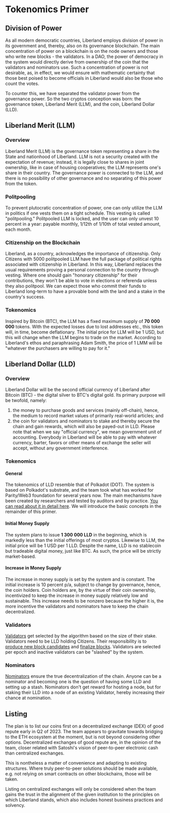# Tokenomics Primer

## Division of Power
As all modern democratic countries, Liberland employs division of power in its government and, thereby, also on its governance blockchain. The main concentration of power on a blockchain is on the node owners and those who write new blocks - the validators. In a DAO, the power of democracy in the system would directly derive from ownership of the coin that the validators and nominators use. Such a concentration of power is not desirable, as, in effect, we would ensure with mathematic certainty that those best poised to become officials in Liberland would also be those who count the votes.

To counter this, we have separated the validator power from the governance power. So the two cryptos conception was born: the governance token, Liberland Merit (LLM), and the coin, Liberland Dollar (LLD).

## Liberland Merit (LLM)
### Overview
Liberland Merit (LLM) is the governance token representing a share in the State and nationhood of Liberland. LLM is not a security created with the expectation of revenue; instead, it is legally close to shares in joint ownership, like in case of housing cooperatives; the LLM represents one's share in their country. The governance power is connected to the LLM, and there is no possibility of other governance and no separating of this power from the token.

### Politpooling
To prevent plutocratic concentration of power, one can only utilize the LLM in politics if one vests them on a tight schedule. This vesting is called "politpooling." Politpooled LLM is locked, and the user can only unvest 10 percent in a year: payable monthly, 1/12th of 1/10th of total vested amount, each month. 

### Citizenship on the Blockchain
Liberland, as a country, acknowledges the importance of citizenship. Only Citizens with 5000 politpooled LLM have the full package of political rights associated with citizenship in Liberland. In this way, Liberland replaces the usual requirements proving a personal connection to the country through vesting. Where one should gain "honorary citizenship" for their contributions, they won't be able to vote in elections or referenda unless they also politpool. We can expect those who commit their funds to Liberland long-term to have a provable bond with the land and a stake in the country's success. 

### Tokenomics
Inspired by Bitcoin (BTC), the LLM has a fixed maximum supply of **70 000 000** tokens. With the expected losses due to lost addresses etc., this token will, in time, become deflationary. The initial price for LLM will be 1 USD, but this will change when the LLM begins to trade on the market. According to Liberland's ethos and paraphrasing Adam Smith, the price of 1 LMM will be "whatever the purchasers are willing to pay for it."

## Liberland Dollar (LLD)
### Overview
Liberland Dollar will be the second official currency of Liberland after Bitcoin (BTC) - the digital silver to BTC's digital gold. Its primary purpose will be twofold, namely:  
1. the money to purchase goods and services (mainly off-chain), hence, the medium to record market values of primarily real-world articles; and
2. the coin for validators and nominators to stake and thereby secure the chain and gain rewards, which will also be payed-out in LLD.
Please note that when we say "official currency", we mean government unit of accounting. Everybody in Liberland will be able to pay with whatever currency, barter, favors or other means of exchange the seller will accept, without any government interference.

### Tokenomics
#### General
The tokenomics of LLD resemble that of Polkadot (DOT). The system is based on Polkadot's substrate, and the team took what has worked for Parity/Web3 foundation for several years now. The main mechanisms  have been created by researchers and tested by auditors and by practice. [You can read about it in detail here](https://wiki.polkadot.network/docs/maintain-polkadot-parameters). We will introduce the basic concepts in the remainder of this primer.

#### Initial Money Supply
The system plans to issue **1 300 000 LLD** in the beginning, which is markedly less than the initial offerings of most cryptos. Likewise to LLM, the initial price will be 1 USD per 1 LLD. Despite the name, LLD is no stablecoin but tradeable digital money, just like BTC. As such, the price will be strictly market-based.

#### Increase in Money Supply
The increase in money supply is set by the system and is constant. The initial increase is 10 percent p/a, subject to change by governance, hence, the coin holders. Coin holders are, by the virtue of their coin ownership, incentivized to keep the increase in money supply relatively low and sustainable. This increase needs to be nonzero because the higher it is, the more incentive the validators and nominators have to keep the chain decentralized.

### Validators
[Validators](https://wiki.polkadot.network/docs/learn-staking#selection-of-validators) get selected by the algorithm based on the size of their stake. Validators need to be LLD holding Citizens. Their responsibility is to [produce new block candidates](https://wiki.polkadot.network/docs/learn-consensus#block-production-babe) and [finalize blocks](https://wiki.polkadot.network/docs/learn-consensus#finality-gadget-grandpa). Validators are selected per epoch and inactive validators can be "slashed" by the system.

### Nominators
[Nominators](https://wiki.polkadot.network/docs/learn-staking#selection-of-validators) ensure the true decentralization of the chain. Anyone can be a nominator and becoming one is the question of having some LLD and setting up a stash. Nominators don't get reward for hosting a node, but for staking their LLD into a node of an existing Validator, hereby increasing their chance at nomination.

## Listing
The plan is to list our coins first on a decentralized exchange (DEX) of good repute early in Q2 of 2023. The team appears to gravitate towards bridging to the ETH ecosystem at the moment, but is not beyond considering other options. Decentralized exchanges of good repute are, in the opinion of the team, closer related with Satoshi's vision of peer-to-peer electronic cash than centralized exchanges.

This is nontheless a matter of convenience and adapting to existing structures. Where truly peer-to-peer solutions should be made available, e.g. not relying on smart contracts on other blockchains, those will be taken.

Listing on centralized exchanges will only be considered when the team gains the trust in the alignment of the given institution to the principles on which Liberland stands, which also includes honest business practices and solvency. 
